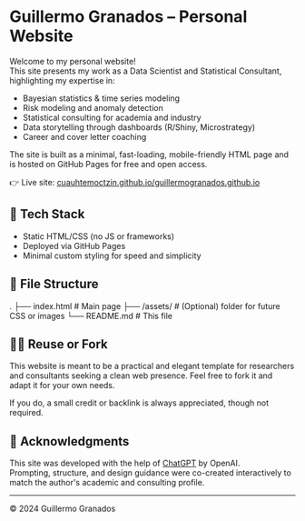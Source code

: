 # Guillermo Granados – Personal Website

Welcome to my personal website!  
This site presents my work as a Data Scientist and Statistical Consultant, highlighting my expertise in:

- Bayesian statistics & time series modeling  
- Risk modeling and anomaly detection  
- Statistical consulting for academia and industry  
- Data storytelling through dashboards (R/Shiny, Microstrategy)  
- Career and cover letter coaching

The site is built as a minimal, fast-loading, mobile-friendly HTML page and is hosted on GitHub Pages for free and open access.

👉 Live site: [cuauhtemoctzin.github.io/guillermogranados.github.io](https://cuauhtemoctzin.github.io/guillermogranados.github.io)

## 🔧 Tech Stack

- Static HTML/CSS (no JS or frameworks)
- Deployed via GitHub Pages
- Minimal custom styling for speed and simplicity

## 📂 File Structure
.
├── index.html # Main page
├── /assets/ # (Optional) folder for future CSS or images
└── README.md # This file


## 🧑‍💻 Reuse or Fork

This website is meant to be a practical and elegant template for researchers and consultants seeking a clean web presence. Feel free to fork it and adapt it for your own needs.

If you do, a small credit or backlink is always appreciated, though not required.

## 👋 Acknowledgments

This site was developed with the help of [ChatGPT](https://openai.com/chatgpt) by OpenAI.  
Prompting, structure, and design guidance were co-created interactively to match the author's academic and consulting profile.

---
© 2024 Guillermo Granados
